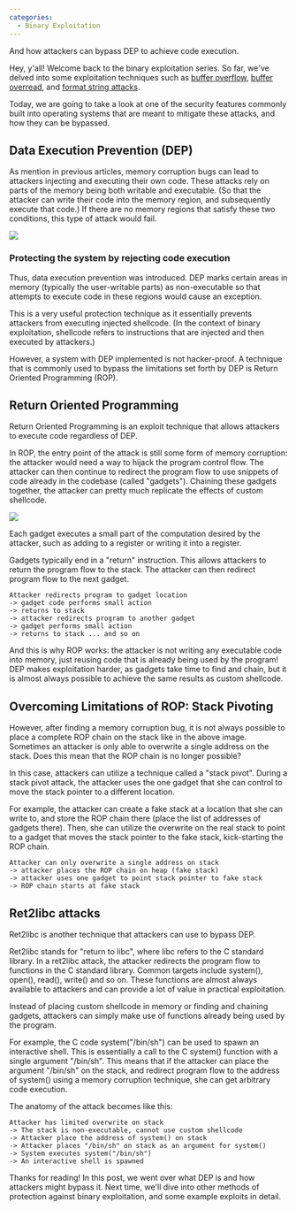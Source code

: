 ```yaml
---
categories:
  - Binary Exploitation
---
```


And how attackers can bypass DEP to achieve code execution.

Hey, y'all! Welcome back to the binary exploitation series. So far, we've delved into some exploitation techniques such as [buffer overflow](https://vickieli.dev/blog/binary%20exploitation/buffer-overflow/), [buffer overread](https://vickieli.dev/blog/binary%20exploitation/buffer-overread/), and [format string attacks](https://vickieli.dev/blog/binary%20exploitation/format-string-vulnerabilities/).

Today, we are going to take a look at one of the security features commonly built into operating systems that are meant to mitigate these attacks, and how they can be bypassed.

## Data Execution Prevention (DEP)

As mention in previous articles, memory corruption bugs can lead to attackers injecting and executing their own code. These attacks rely on parts of the memory being both writable and executable. (So that the attacker can write their code into the memory region, and subsequently execute that code.) If there are no memory regions that satisfy these two conditions, this type of attack would fail.

![](https://vickieli.dev/blog/assets/images/binary-14.png)

### Protecting the system by rejecting code execution

Thus, data execution prevention was introduced. DEP marks certain areas in memory (typically the user-writable parts) as non-executable so that attempts to execute code in these regions would cause an exception.

This is a very useful protection technique as it essentially prevents attackers from executing injected shellcode. (In the context of binary exploitation, shellcode refers to instructions that are injected and then executed by attackers.)

However, a system with DEP implemented is not hacker-proof. A technique that is commonly used to bypass the limitations set forth by DEP is Return Oriented Programming (ROP).

## Return Oriented Programming

Return Oriented Programming is an exploit technique that allows attackers to execute code regardless of DEP.

In ROP, the entry point of the attack is still some form of memory corruption: the attacker would need a way to hijack the program control flow. The attacker can then continue to redirect the program flow to use snippets of code already in the codebase (called "gadgets"). Chaining these gadgets together, the attacker can pretty much replicate the effects of custom shellcode.

![](https://vickieli.dev/blog/assets/images/binary-15.png)

Each gadget executes a small part of the computation desired by the attacker, such as adding to a register or writing it into a register.

Gadgets typically end in a "return" instruction. This allows attackers to return the program flow to the stack. The attacker can then redirect program flow to the next gadget.

```
Attacker redirects program to gadget location
-> gadget code performs small action
-> returns to stack
-> attacker redirects program to another gadget
-> gadget performs small action
-> returns to stack ... and so on
```

And this is why ROP works: the attacker is not writing any executable code into memory, just reusing code that is already being used by the program! DEP makes exploitation harder, as gadgets take time to find and chain, but it is almost always possible to achieve the same results as custom shellcode.

## Overcoming Limitations of ROP: Stack Pivoting

However, after finding a memory corruption bug, it is not always possible to place a complete ROP chain on the stack like in the above image. Sometimes an attacker is only able to overwrite a single address on the stack. Does this mean that the ROP chain is no longer possible?

In this case, attackers can utilize a technique called a "stack pivot". During a stack pivot attack, the attacker uses the one gadget that she can control to move the stack pointer to a different location.

For example, the attacker can create a fake stack at a location that she can write to, and store the ROP chain there (place the list of addresses of gadgets there). Then, she can utilize the overwrite on the real stack to point to a gadget that moves the stack pointer to the fake stack, kick-starting the ROP chain.

```
Attacker can only overwrite a single address on stack
-> attacker places the ROP chain on heap (fake stack)
-> attacker uses one gadget to point stack pointer to fake stack
-> ROP chain starts at fake stack
```

## Ret2libc attacks

Ret2libc is another technique that attackers can use to bypass DEP.

Ret2libc stands for "return to libc", where libc refers to the C standard library. In a ret2libc attack, the attacker redirects the program flow to functions in the C standard library. Common targets include system(), open(), read(), write() and so on. These functions are almost always available to attackers and can provide a lot of value in practical exploitation.

Instead of placing custom shellcode in memory or finding and chaining gadgets, attackers can simply make use of functions already being used by the program.

For example, the C code system("/bin/sh") can be used to spawn an interactive shell. This is essentially a call to the C system() function with a single argument "/bin/sh". This means that if the attacker can place the argument "/bin/sh" on the stack, and redirect program flow to the address of system() using a memory corruption technique, she can get arbitrary code execution.

The anatomy of the attack becomes like this:

```
Attacker has limited overwrite on stack
-> The stack is non-executable, cannot use custom shellcode
-> Attacker place the address of system() on stack
-> Attacker places "/bin/sh" on stack as an argument for system()
-> System executes system("/bin/sh")
-> An interactive shell is spawned
```


Thanks for reading! In this post, we went over what DEP is and how attackers might bypass it. Next time, we'll dive into other methods of protection against binary exploitation, and some example exploits in detail.
